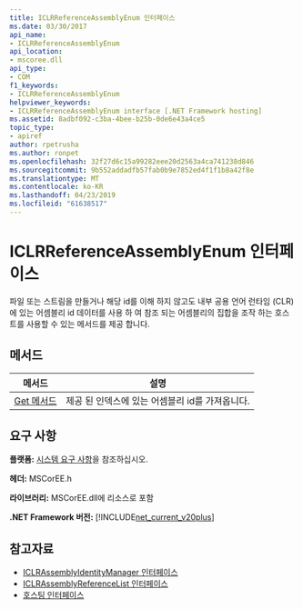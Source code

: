```yaml
---
title: ICLRReferenceAssemblyEnum 인터페이스
ms.date: 03/30/2017
api_name:
- ICLRReferenceAssemblyEnum
api_location:
- mscoree.dll
api_type:
- COM
f1_keywords:
- ICLRReferenceAssemblyEnum
helpviewer_keywords:
- ICLRReferenceAssemblyEnum interface [.NET Framework hosting]
ms.assetid: 8adbf092-c3ba-4bee-b25b-0de6e43a4ce5
topic_type:
- apiref
author: rpetrusha
ms.author: ronpet
ms.openlocfilehash: 32f27d6c15a99282eee20d2563a4ca741238d846
ms.sourcegitcommit: 9b552addadfb57fab0b9e7852ed4f1f1b8a42f8e
ms.translationtype: MT
ms.contentlocale: ko-KR
ms.lasthandoff: 04/23/2019
ms.locfileid: "61638517"
---
```

# <a name="iclrreferenceassemblyenum-interface"></a>ICLRReferenceAssemblyEnum 인터페이스
파일 또는 스트림을 만들거나 해당 id를 이해 하지 않고도 내부 공용 언어 런타임 (CLR)에 있는 어셈블리 id 데이터를 사용 하 여 참조 되는 어셈블리의 집합을 조작 하는 호스트를 사용할 수 있는 메서드를 제공 합니다.  
  
## <a name="methods"></a>메서드  
  
|메서드|설명|  
|------------|-----------------|  
|[Get 메서드](../../../../docs/framework/unmanaged-api/hosting/iclrreferenceassemblyenum-get-method.md)|제공 된 인덱스에 있는 어셈블리 id를 가져옵니다.|  
  
## <a name="requirements"></a>요구 사항  
 **플랫폼:** [시스템 요구 사항](../../../../docs/framework/get-started/system-requirements.md)을 참조하십시오.  
  
 **헤더:** MSCorEE.h  
  
 **라이브러리:** MSCorEE.dll에 리소스로 포함  
  
 **.NET Framework 버전:** [!INCLUDE[net_current_v20plus](../../../../includes/net-current-v20plus-md.md)]  
  
## <a name="see-also"></a>참고자료

- [ICLRAssemblyIdentityManager 인터페이스](../../../../docs/framework/unmanaged-api/hosting/iclrassemblyidentitymanager-interface.md)
- [ICLRAssemblyReferenceList 인터페이스](../../../../docs/framework/unmanaged-api/hosting/iclrassemblyreferencelist-interface.md)
- [호스팅 인터페이스](../../../../docs/framework/unmanaged-api/hosting/hosting-interfaces.md)
